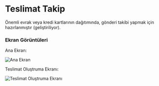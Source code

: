 # Teslimat Takip


Önemli evrak veya kredi kartlarının dağıtımında, gönderi takibi yapmak için hazırlanmıştır (geliştiriliyor).



### Ekran Görüntüleri

Ana Ekran:

![Ana Ekran](https://raw.githubusercontent.com/firatsyg/TeslimatTakip/master/AnaEkran2.png)

Teslimat Oluştruma Ekranı:

![Teslimat Oluştruma Ekranı](https://raw.githubusercontent.com/firatsyg/TeslimatTakip/master/TeslimatOlustur.png)
